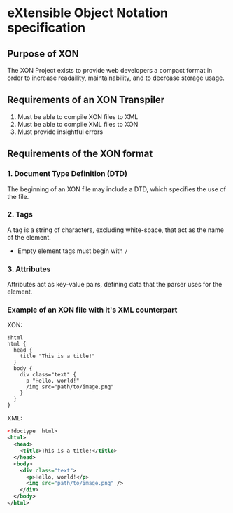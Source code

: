 # eXtensible Object Notation specification

## Purpose of XON
The XON Project exists to provide web developers a compact format in order to increase readaility, maintainability, and to decrease storage usage.

## Requirements of an XON Transpiler
1. Must be able to compile XON files to XML
2. Must be able to compile XML files to XON
3. Must provide insightful errors

## Requirements of the XON format
### 1. Document Type Definition (DTD)
The beginning of an XON file may include a DTD, which specifies the use of the file.
### 2. Tags
A tag is a string of characters, excluding white-space, that act as the name of the element.
  - Empty element tags must begin with `/`
### 3. Attributes
Attributes act as key-value pairs, defining data that the parser uses for the element.

### Example of an XON file with it's XML counterpart
XON:
```xon
!html
html {
  head {
    title "This is a title!"
  }
  body {
    div class="text" {
      p "Hello, world!"
      /img src="path/to/image.png"
    }
  }
}
```
XML:
```xml
<!doctype  html>
<html>
  <head>
    <title>This is a title!</title>
  </head>
  <body>
    <div class="text">
      <p>Hello, world!</p>
      <img src="path/to/image.png" />
    </div>
  </body>
</html>
```
